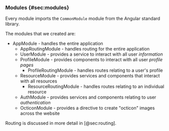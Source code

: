 ### Modules {#sec:modules}

Every module imports the `CommonModule` module from the Angular standard library.

The modules that we created are:

- AppModule - handles the entire application
    - AppRoutingModule - handles routing for the entire application
    - UserModule - provides a service to interact with all user _information_
    - ProfileModule - provides components to interact with all user _profile pages_
        - ProfileRoutingModule - handles routes relating to a user's profile
    - ResourceModule - provides services and components that interact with all resources
        - ResourceRoutingModule - handles routes relating to an individual resource
    - AuthModule - provides services and components relating to user _authentication_
    - OcticonModule - provides a directive to create "octicon" images across the website

Routing is discussed in more detail in [@sec:routing].
